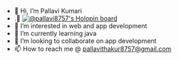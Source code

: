 - 👋 Hi, I’m Pallavi Kumari
- .📌 [![@pallavi8757's Holopin board](https://holopin.me/pallavi8757)](https://holopin.io/@pallavi8757)
- 👀 I’m interested in web and app development
- 🌱 I’m currently learning java
- 💞️ I’m looking to collaborate on app development
- 📫 How to reach me @ pallavithakur8757@gmail.com

<!---
pallavi8757/pallavi8757 is a ✨ special ✨ repository because its `README.md` (this file) appears on your GitHub profile.
You can click the Preview link to take a look at your changes.
--->
